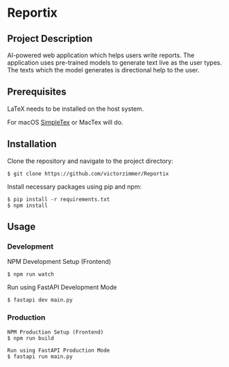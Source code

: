 # Reportix
## Project Description
AI-powered web application which helps users write reports. The application uses pre-trained models to generate text live as the user types. The texts which the model generates is directional help to the user.

## Prerequisites
LaTeX needs to be installed on the host system.

For macOS [SimpleTex](https://formulae.brew.sh/cask/simpletex#default) or MacTex will do.


## Installation
Clone the repository and navigate to the project directory:
```console
$ git clone https://github.com/victorzimmer/Reportix
```

Install necessary packages using pip and npm:
```console
$ pip install -r requirements.txt
$ npm install
```

## Usage

### Development
NPM Development Setup (Frontend)
```console
$ npm run watch
```

Run using FastAPI Development Mode
```console
$ fastapi dev main.py
```


### Production
```console
NPM Production Setup (Frontend)
$ npm run build
```

```console
Run using FastAPI Production Mode
$ fastapi run main.py
```
